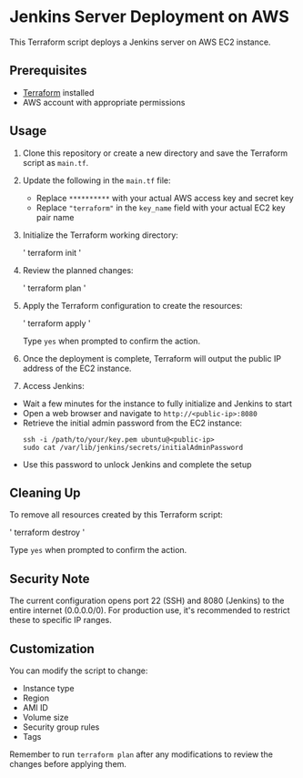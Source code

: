 # Jenkins Server Deployment on AWS

This Terraform script deploys a Jenkins server on AWS EC2 instance.

## Prerequisites

- [Terraform](https://www.terraform.io/downloads.html) installed
- AWS account with appropriate permissions

## Usage

1. Clone this repository or create a new directory and save the Terraform script as `main.tf`.

2. Update the following in the `main.tf` file:
   - Replace `**********` with your actual AWS access key and secret key
   - Replace `"terraform"` in the `key_name` field with your actual EC2 key pair name

3. Initialize the Terraform working directory:

   ' terraform init '

4. Review the planned changes:

   ' terraform plan '

5. Apply the Terraform configuration to create the resources:

   ' terraform apply '

   Type `yes` when prompted to confirm the action.

6. Once the deployment is complete, Terraform will output the public IP address of the EC2 instance.

7. Access Jenkins:
- Wait a few minutes for the instance to fully initialize and Jenkins to start
- Open a web browser and navigate to `http://<public-ip>:8080`
- Retrieve the initial admin password from the EC2 instance:
  ```
  ssh -i /path/to/your/key.pem ubuntu@<public-ip>
  sudo cat /var/lib/jenkins/secrets/initialAdminPassword
  ```
- Use this password to unlock Jenkins and complete the setup

## Cleaning Up

To remove all resources created by this Terraform script:

  ' terraform destroy '
    
  Type `yes` when prompted to confirm the action.

## Security Note

The current configuration opens port 22 (SSH) and 8080 (Jenkins) to the entire internet (0.0.0.0/0). For production use, it's recommended to restrict these to specific IP ranges.

## Customization

You can modify the script to change:
- Instance type
- Region
- AMI ID
- Volume size
- Security group rules
- Tags

Remember to run `terraform plan` after any modifications to review the changes before applying them.
